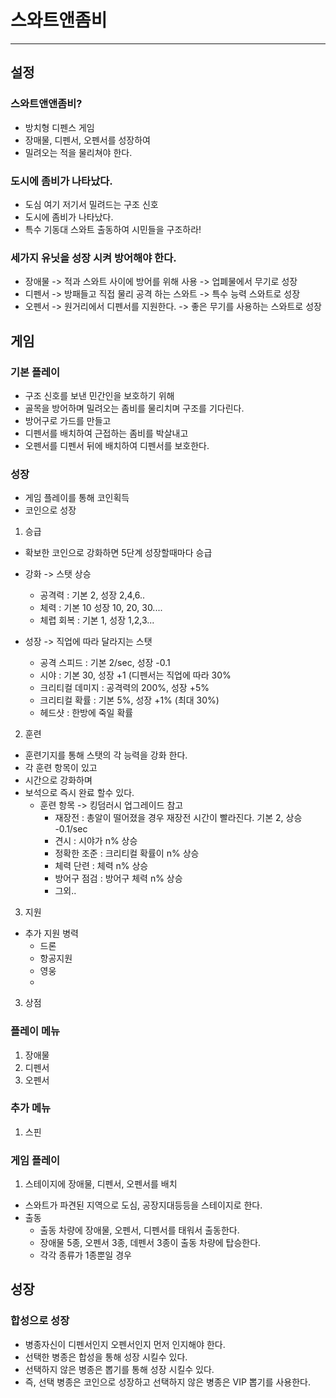 # 스와트앤좀비
---
## 설정
### 스와트앤앤좀비?
- 방치형 디펜스 게임
- 장매물, 디펜서, 오펜서를 성장하여
- 밀려오는 적을 물리쳐야 한다. 

### 도시에 좀비가 나타났다. 
- 도심 여기 저기서 밀려드는 구조 신호
- 도시에 좀비가 나타났다.
- 특수 기동대 스와트 출동하여 시민들을 구조하라! 

### 세가지 유닛을 성장 시켜 방어해야 한다.
- 장애물 -> 적과 스와트 사이에 방어를 위해 사용 -> 업폐물에서 무기로 성장
- 디펜서 -> 방패들고 직접 물리 공격 하는 스와트 -> 특수 능력 스와트로 성장
- 오펜서 -> 원거리에서 디펜서를 지원한다. -> 좋은 무기를 사용하는 스와트로 성장

## 게임
### 기본 플레이
- 구조 신호를 보낸 민간인을 보호하기 위해
- 골목을 방어하며 밀려오는 좀비를 물리치며 구조를 기다린다.
- 방어구로 가드를 만들고
- 디펜서를 배치하여 근접하는 좀비를 박살내고
- 오펜서를 디펜서 뒤에 배치하여 디펜서를 보호한다.

### 성장
- 게임 플레이를 통해 코인획득
- 코인으로 성장 
1) 승급
- 확보한 코인으로 강화하면 5단계 성장할때마다 승급

- 강화 -> 스탯 상승
  - 공격력 : 기본 2, 성장 2,4,6.. 
  - 체력 : 기본 10 성장 10, 20, 30....
  - 체렵 회복 : 기본 1, 성장 1,2,3... 

- 성장 -> 직업에 따라 달라지는 스탯
  - 공격 스피드 : 기본 2/sec, 성장 -0.1 
  - 시야 : 기본 30, 성장 +1 (디펜서는 직업에 따라 30%
  - 크리티컬 데미지 : 공격력의 200%, 성장 +5% 
  - 크리티컬 확률 : 기본 5%, 성장 +1% (최대 30%)
  - 헤드샷 : 한방에 죽일 확률     

2) 훈련
- 훈련기지를 통해 스탯의 각 능력을 강화 한다.
- 각 훈련 항목이 있고
- 시간으로 강화하며
- 보석으로 즉시 완료 할수 있다.
  - 훈련 항목 -> 킹덤러시 업그레이드 참고
    - 재장전 : 총알이 떨어졌을 경우 재장전 시간이 빨라진다. 기본 2, 상승 -0.1/sec
    - 견시 : 시야가 n% 상승
    - 정확한 조준 : 크리티컬 확률이 n% 상승
    - 체력 단련 : 체력 n% 상승
    - 방어구 점검 : 방어구 체력 n% 상승
    - 그외.. 

3) 지원 
- 추가 지원 병력
  - 드론
  - 항공지원
  - 영웅
  - 

 
3) 상점

### 플레이 메뉴
1) 장애물
2) 디펜서
3) 오펜서

### 추가 메뉴
1) 스핀


### 게임 플레이
1) 스테이지에 장애물, 디펜서, 오펜서를 배치
- 스와트가 파견된 지역으로 도심, 공장지대등등을 스테이지로 한다.
- 출동 
  - 출동 차량에 장애물, 오펜서, 디펜서를 태워서 출동한다. 
  - 장애물 5종, 오펜서 3종, 데펜서 3종이 출동 차량에 탑승한다. 
  - 각각 종류가 1종뿐일 경우    

 ## 성장
 ### 합성으로 성장
 - 병종자신이 디펜서인지 오펜서인지 먼저 인지해야 한다.
 - 선택한 병종은 합성을 통해 성장 시킬수 있다.
 - 선택하지 않은 병종은 뽑기를 통해 성장 시킬수 있다.
 - 즉, 선택 병종은 코인으로 성장하고 선택하지 않은 병종은 VIP 뽑기를 사용한다. 
